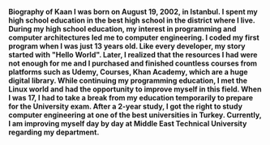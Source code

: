 **Biography of Kaan
I was born on August 19, 2002, in Istanbul. I spent my high school education in the best high school in the district where I live. During my high school education, my interest in programming and computer architectures led me to computer engineering. I coded my first program when I was just 13 years old. Like every developer, my story started with "Hello World". Later, I realized that the resources I had were not enough for me and I purchased and finished countless courses from platforms such as Udemy, Courses, Khan Academy, which are a huge digital library. While continuing my programming education, I met the Linux world and had the opportunity to improve myself in this field. When I was 17, I had to take a break from my education temporarily to prepare for the University exam. After a 2-year study, I got the right to study computer engineering at one of the best universities in Turkey. Currently, I am improving myself day by day at Middle East Technical University regarding my department.**
